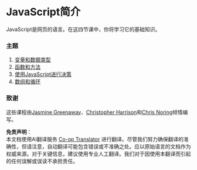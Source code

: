 <!--
CO_OP_TRANSLATOR_METADATA:
{
  "original_hash": "cc9e70a2f096c67389c8acff1521fc27",
  "translation_date": "2025-08-23T22:36:41+00:00",
  "source_file": "2-js-basics/README.md",
  "language_code": "zh"
}
-->
# JavaScript简介

JavaScript是网页的语言。在这四节课中，你将学习它的基础知识。

### 主题

1. [变量和数据类型](1-data-types/README.md)
2. [函数和方法](2-functions-methods/README.md)
3. [使用JavaScript进行决策](3-making-decisions/README.md)
4. [数组和循环](4-arrays-loops/README.md)

### 致谢

这些课程由[Jasmine Greenaway](https://twitter.com/paladique)、[Christopher Harrison](https://twitter.com/geektrainer)和[Chris Noring](https://twitter.com/chris_noring)倾情编写。

**免责声明**：  
本文档使用AI翻译服务 [Co-op Translator](https://github.com/Azure/co-op-translator) 进行翻译。尽管我们努力确保翻译的准确性，但请注意，自动翻译可能包含错误或不准确之处。应以原始语言的文档作为权威来源。对于关键信息，建议使用专业人工翻译。我们对于因使用本翻译而引起的任何误解或误读不承担责任。